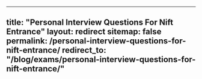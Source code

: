 
---
title: "Personal Interview Questions For Nift Entrance"
layout: redirect
sitemap: false
permalink: /personal-interview-questions-for-nift-entrance/
redirect_to:  "/blog/exams/personal-interview-questions-for-nift-entrance/"
---
